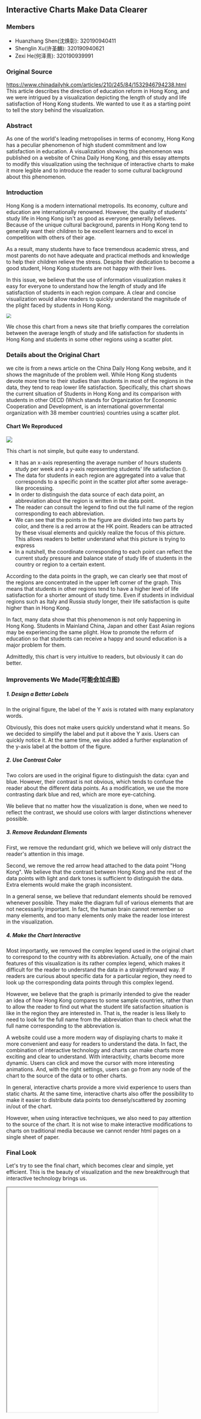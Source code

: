 ## Interactive Charts Make Data Clearer

### Members
- Huanzhang Shen(沈焕彰): 320190940411
- Shenglin Xu(许圣麟): 320190940621
- Zexi He(何泽熹): 320190939991     
### Original Source
https://www.chinadailyhk.com/articles/210/245/84/1532946794238.html
This article describes the direction of education reform in Hong Kong, and we were intrigued by a visualization depicting the length of study and life satisfaction of Hong Kong students. We wanted to use it as a starting point to tell the story behind the visualization.

### Abstract

As one of the world's leading metropolises in terms of economy, Hong Kong has a peculiar phenomenon of high student commitment and low satisfaction in education. A visualization showing this phenomenon was published on a website of China Daily Hong Kong, and this essay attempts to modify this visualization using the technique of interactive charts to make it more legible and to introduce the reader to some cultural background about this phenomenon.

### Introduction
Hong Kong is a modern international metropolis. Its economy, culture and education are internationally renowned. However, the quality of students' study life in Hong Kong isn't as good as everyone generally believes. Because of the unique cultural background, parents in Hong Kong tend to generally want their children to be excellent learners and to excel in competition with others of their age.

As a result, many students have to face tremendous academic stress, and most parents do not have adequate and practical methods and knowledge to help their children relieve the stress. Despite their dedication to become a good student, Hong Kong students are not happy with their lives.

In this issue, we believe that the use of information visualization makes it easy for everyone to understand how the length of study and life satisfaction of students in each region compare. A clear and concise visualization would allow readers to quickly understand the magnitude of the plight faced by students in Hong Kong.

<img src="C:\Users\86136\Desktop\Project_2.jpg" style="zoom: 80%;" />

We chose this chart from a news site that briefly compares the correlation between the average length of study and life satisfaction for students in Hong Kong and students in some other regions using a scatter plot. 

### Details about the Original Chart

 we cite is from a news article on the China Daily Hong Kong website, and it shows the magnitude of the problem well. While Hong Kong students devote more time to their studies than students in most of the regions in the data, they tend to reap lower life satisfaction.
Specifically, this chart shows the current situation of Students in Hong Kong and its comparison with students in other OECD (Which stands for Organization for Economic Cooperation and Development, is an international governmental organization with 38 member countries) countries using a scatter plot. 

#### Chart We Reproduced

<img src="C:\Users\86136\Desktop\复现图片.png"  /> 

This chart is not simple, but quite easy to understand. 

- It has an x-axis representing the average number of hours students study per week and a y-axis representing students' life satisfaction (). 
- The data for students in each region are aggregated into a value that corresponds to a specific point in the scatter plot after some average-like processing.
-  In order to distinguish the data source of each data point, an abbreviation about the region is written in the data point. 
-  The reader can consult the legend to find out the full name of the region corresponding to each abbreviation. 
- We can see that the points in the figure are divided into two parts by color, and there is a red arrow at the HK point. Readers can be attracted by these visual elements and quickly realize the focus of this picture. This allows readers to better understand what this picture is trying to express
- In a nutshell, the coordinate corresponding to each point can reflect the current study pressure and balance state of study life of students in the country or region to a certain extent.

According to the data points in the graph, we can clearly see that most of the regions are concentrated in the upper left corner of the graph. This means that students in other regions tend to have a higher level of life satisfaction for a shorter amount of study time. Even if students in individual regions such as Italy and Russia study longer, their life satisfaction is quite higher than in Hong Kong.

In fact, many data show that this phenomenon is not only happening in Hong Kong. Students in Mainland China, Japan and other East Asian regions may be experiencing the same plight. How to promote the reform of education so that students can receive a happy and sound education is a major problem for them.

Admittedly, this chart is very intuitive to readers, but obviously it can do better.

### Improvements We Made(可能会加点图)

##### 1. Design a Better Labels

 In the original figure, the label of the Y axis is rotated with many explanatory words.

Obviously, this does not make users quickly understand what it means. So we decided to simplify the label and put it above the Y axis. Users can quickly notice it. At the same time, we also added a further explanation of the y-axis label at the bottom of the figure.

##### 2. Use Contrast Color
Two colors are used in the original figure to distinguish the data: cyan and blue. However, their contrast is not obvious, which tends to confuse the reader about the different data points. As a modification, we use the more contrasting dark blue and red, which are more eye-catching.

We believe that no matter how the visualization is done, when we need to reflect the contrast, we should use colors with larger distinctions whenever possible.

##### 3. Remove Redundant Elements

First, we remove the redundant grid, which we believe will only distract the reader's attention in this image.

Second, we remove the red arrow head attached to the data point "Hong Kong". We believe that the contrast between Hong Kong and the rest of the data points with light and dark tones is sufficient to distinguish the data. Extra elements would make the graph inconsistent.

In a general sense, we believe that redundant elements should be removed whenever possible. They make the diagram full of various elements that are not necessarily important. In fact, the human brain cannot remember so many elements, and too many elements only make the reader lose interest in the visualization.

##### 4. Make the Chart Interactive

Most importantly, we removed the complex legend used in the original chart to correspond to the country with its abbreviation. Actually, one of the main features of this visualization is its rather complex legend, which makes it difficult for the reader to understand the data in a straightforward way. If readers are curious about specific data for a particular region, they need to look up the corresponding data points through this complex legend. 

However, we believe that the graph is primarily intended to give the reader an idea of how Hong Kong compares to some sample countries, rather than to allow the reader to find out what the student life satisfaction situation is like in the region they are interested in. That is, the reader is less likely to need to look for the full name from the abbreviation than to check what the full name corresponding to the abbreviation is. 

 A website could use a more modern way of displaying charts to make it more convenient and easy for readers to understand the data. In fact, the combination of interactive technology and charts can make charts more exciting and clear to understand. With interactivity, charts become more dynamic. Users can click and move the cursor with more interesting animations. And, with the right settings, users can go from any node of the chart to the source of the data or to other charts.

In general, interactive charts provide a more vivid experience to users than static charts. At the same time, interactive charts also offer the possibility to make it easier to distribute data points too densely/scattered by zooming in/out of the chart.

However, when using interactive techniques, we also need to pay attention to the source of the chart. It is not wise to make interactive modifications to charts on traditional media because we cannot render html pages on a single sheet of paper.

### Final Look

Let's try to see the final chart, which becomes clear and simple, yet efficient. This is the beauty of visualization and the new breakthrough that interactive technology brings us.

<iframe 
height=600   
width=80% 
src="./project2.html" 
allowfullscreen
</iframe>

### Conclusion

We are exposed to data visualization all the time in our daily lives. In the case we have chosen, for example, an accurate and concise visualization that allows the general public (not just the people involved) to understand the seriousness of the situation may be helpful to every member of the public community. After all, education, as an important part of the public sector, has a significant impact on almost everyone.

That's why the use of appropriate visualizations to make data more clearly presentable is an important topic for us mappers to consider. If visualizations are drawn using inappropriate methods, as in some of the cases we have seen in this case, they can make it difficult for readers to read or lose interest in the story behind the data.

We believe that the right modifications can make visualizations more efficient. In this case, the main solution we used was to use interactive techniques to make the visualization more vivid and straightforward.

Interaction techniques are amazing in that they can make the reader relate to seemingly "unchanging" data in a whole new way. But we should also be aware of the limitations of interactivity - without the right vehicle, making a chart interactive can be counterproductive.